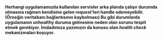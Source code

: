 <strong>Herhangi uygulamamızda kullanılan servisler arka planda çalışır durumda olmasına rağmen kendisine gelen request’leri handle edemeyebilir. (Örneğin veritabanı bağlantısının kaybolması) Bu gibi durumlarda uygulamanın unhealthy duruma gelmesine neden olan sorunu tespit etmek gerekiyor. İmdadımıza yazımızın da konusu olan <em>health check</em> mekanizmaları koşuyor.</strong>
